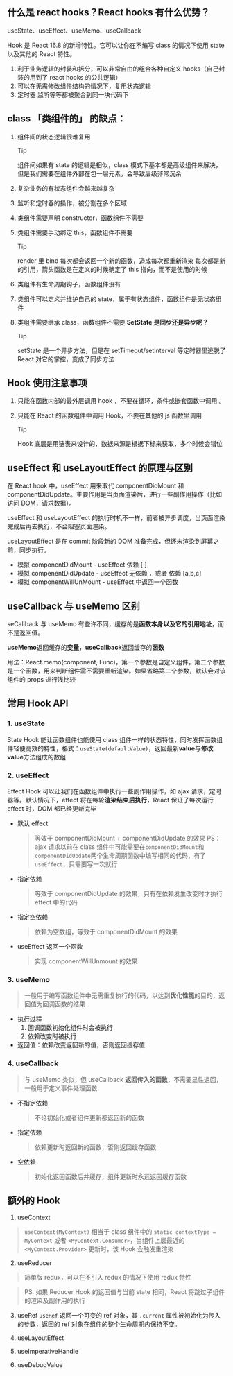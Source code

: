 ## 什么是 react hooks？React hooks 有什么优势？

useState、useEffect、useMemo、useCallback

Hook 是 React 16.8 的新增特性。它可以让你在不编写 class 的情况下使用 state 以及其他的 React 特性。

1. 利于业务逻辑的封装和拆分，可以非常自由的组合各种自定义 hooks（自己封装的用到了 react hooks 的公共逻辑）
2. 可以在无需修改组件结构的情况下，复用状态逻辑
3. 定时器 监听等等都被聚合到同一块代码下

## class 「类组件的」 的缺点：

1. 组件间的状态逻辑很难复用
   > [!TIP]
   > 组件间如果有 state 的逻辑是相似，class 模式下基本都是高级组件来解决，但是我们需要在组件外部在包一层元素，会导致层级非常沉余
2. 复杂业务的有状态组件会越来越复杂
3. 监听和定时器的操作，被分割在多个区域
4. 类组件需要声明 constructor，函数组件不需要
5. 类组件需要手动绑定 this，函数组件不需要

   > [!TIP]
   > render 里 bind 每次都会返回一个新的函数，造成每次都重新渲染
   > 每次都是新的引用，箭头函数是在定义的时候确定了 this 指向，而不是使用的时候

6. 类组件有生命周期钩子，函数组件没有
7. 类组件可以定义并维护自己的 state，属于有状态组件，函数组件是无状态组件
8. 类组件需要继承 class，函数组件不需要
   **SetState 是同步还是异步呢？**
   > [!TIP]
   > setState 是一个异步方法，但是在 setTimeout/setInterval 等定时器里逃脱了 React 对它的掌控，变成了同步方法

## Hook 使用注意事项

1. 只能在函数内部的最外层调用 hook ，不要在循环，条件或嵌套函数中调用 。

2. 只能在 React 的函数组件中调用 Hook，不要在其他的 js 函数里调用
   > [!TIP]
   > Hook 底层是用链表来设计的，数据来源是根据下标来获取，多个时候会错位

## useEffect 和 useLayoutEffect 的原理与区别

在 React hook 中，useEffect 用来取代 componentDidMount 和 componentDidUpdate。主要作用是当页面渲染后，进行一些副作用操作（比如访问 DOM，请求数据）。

useEffect 和 useLayoutEffect 的执行时机不一样，前者被异步调度，当页面渲染完成后再去执行，不会阻塞页面渲染。

useLayoutEffect 是在 commit 阶段新的 DOM 准备完成，但还未渲染到屏幕之前，同步执行。

- 模拟 componentDidMount - useEffect 依赖 [ ]
- 模拟 compenentDidUpdate - useEffect 无依赖 ，或者 依赖 [a,b,c]
- 模拟 componentWillUnMount - useEffect 中返回一个函数

## useCallback 与 useMemo 区别

seCallback 与 useMemo 有些许不同，缓存的是**函数本身以及它的引用地址**，而不是返回值。

**useMemo**返回缓存的**变量**，**useCallback**返回缓存的**函数**

用法：React.memo(component, Func)，第一个参数是自定义组件，第二个参数是一个函数，用来判断组件需不需要重新渲染。如果省略第二个参数，默认会对该组件的 props 进行浅比较

## 常用 Hook API

### 1. useState

State Hook 能让函数组件也能使用 class 组件一样的状态特性，同时发挥函数组件轻便高效的特性，格式：`useState(defaultValue)`，返回最新**value**与**修改 value**方法组成的数组

### 2. useEffect

Effect Hook 可以让我们在函数组件中执行一些副作用操作，如 ajax 请求，定时器等。默认情况下，effect 将在每轮**渲染结束后执行**，React 保证了每次运行 effect 时，DOM 都已经更新完毕

- 默认 effect

  > 等效于 componentDidMount + componentDidUpdate 的效果 PS：ajax 请求以前在 class 组件中可能需要在`componentDidMount`和`componentDidUpdate`两个生命周期函数中编写相同的代码，有了`useEffect`，只需要写一次就行

- 指定依赖

  > 等效于 componentDidUpdate 的效果，只有在依赖发生改变时才执行 effect 中的代码

* 指定空依赖

  > 依赖为空数组，等效于 componentDidMount 的效果

* useEffect 返回一个函数

  > 实现 componentWillUnmount 的效果

### 3. useMemo

> 一般用于编写函数组件中无需重复执行的代码，以达到**优化性能**的目的，返回值为回调函数的结果

- 执行过程
  1. 回调函数初始化组件时会被执行
  2. 依赖改变时被执行
- 返回值：依赖改变返回新的值，否则返回缓存值

### 4. useCallback

> 与 useMemo 类似，但 useCallback **返回传入的函数**，不需要显性返回，一般用于定义事件处理函数

- 不指定依赖

  > 不论初始化或者组件更新都返回新的函数

* 指定依赖

  > 依赖更新时返回新的函数，否则返回缓存函数

* 空依赖

  > 初始化返回函数后并缓存，组件更新时永远返回缓存函数

## 额外的 Hook

1. useContext

> `useContext(MyContext)` 相当于 class 组件中的 `static contextType = MyContext` 或者 `<MyContext.Consumer>`，当组件上层最近的 `<MyContext.Provider>` 更新时，该 Hook 会触发重渲染

2. useReducer

> 简单版 redux，可以在不引入 redux 的情况下使用 redux 特性

> PS: 如果 Reducer Hook 的返回值与当前 state 相同，React 将跳过子组件的渲染及副作用的执行

3. useRef
   `useRef` 返回一个可变的 ref 对象，其 `.current` 属性被初始化为传入的参数，返回的 ref 对象在组件的整个生命周期内保持不变。

4. useLayoutEffect
5. useImperativeHandle
6. useDebugValue
